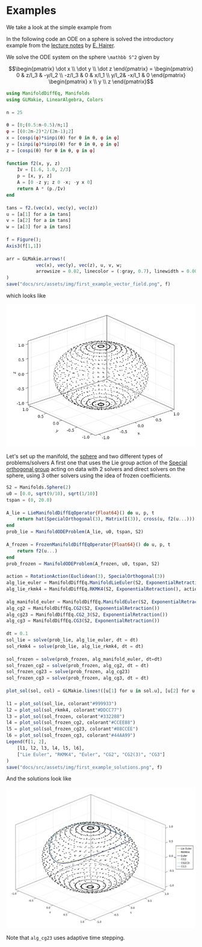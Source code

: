 # Examples

We take a look at the simple example from

In the following code an ODE on a sphere is solved the introductory example from the
[lecture notes](https://www.unige.ch/~hairer/poly-sde-mani.pdf) by [E. Hairer](http://www.unige.ch/~hairer/).

We solve the ODE system on the sphere ``\mathbb S^2`` given by

```math
\begin{pmatrix}
    \dot x \\
    \dot y \\
    \dot z
\end{pmatrix}
=
\begin{pmatrix}
    0 & z/I_3 & -y/I_2 \\
    -z/I_3 & 0 & x/I_1 \\
    y/I_2& -x/I_1 & 0
\end{pmatrix}
\begin{pmatrix}
    x \\
    y \\
    z
\end{pmatrix}
```

```julia
using ManifoldDiffEq, Manifolds
using GLMakie, LinearAlgebra, Colors

n = 25

θ = [0;(0.5:n-0.5)/n;1]
φ = [(0:2n-2)*2/(2n-1);2]
x = [cospi(φ)*sinpi(θ) for θ in θ, φ in φ]
y = [sinpi(φ)*sinpi(θ) for θ in θ, φ in φ]
z = [cospi(θ) for θ in θ, φ in φ]

function f2(x, y, z)
    Iv = [1.6, 1.0, 2/3]
    p = [x, y, z]
    A = [0 -z y; z 0 -x; -y x 0]
    return A * (p./Iv)
end

tans = f2.(vec(x), vec(y), vec(z))
u = [a[1] for a in tans]
v = [a[2] for a in tans]
w = [a[3] for a in tans]

f = Figure();
Axis3(f[1,1])

arr = GLMakie.arrows!(
           vec(x), vec(y), vec(z), u, v, w;
           arrowsize = 0.02, linecolor = (:gray, 0.7), linewidth = 0.0075, lengthscale = 0.1
)
save("docs/src/assets/img/first_example_vector_field.png", f)
```
which looks like

![The ODE illustrated as a tangent vector field](assets/img/first_example_vector_field.png)

Let's set up the manifold, the [sphere](https://juliamanifolds.github.io/Manifolds.jl/stable/manifolds/sphere.html) and two different types of problems/solvers
A first one that uses the Lie group action of the [Special orthogonal group](https://juliamanifolds.github.io/Manifolds.jl/stable/manifolds/group.html#Special-orthogonal-group)
acting on data with 2 solvers and direct solvers on the sphere, using 3 other solvers using the idea of frozen coefficients.

```julia
S2 = Manifolds.Sphere(2)
u0 = [0.0, sqrt(9/10), sqrt(1/10)]
tspan = (0, 20.0)

A_lie = LieManifoldDiffEqOperator{Float64}() do u, p, t
    return hat(SpecialOrthogonal(3), Matrix(I(3)), cross(u, f2(u...)))
end
prob_lie = ManifoldODEProblem(A_lie, u0, tspan, S2)

A_frozen = FrozenManifoldDiffEqOperator{Float64}() do u, p, t
    return f2(u...)
end
prob_frozen = ManifoldODEProblem(A_frozen, u0, tspan, S2)

action = RotationAction(Euclidean(3), SpecialOrthogonal(3))
alg_lie_euler = ManifoldDiffEq.ManifoldLieEuler(S2, ExponentialRetraction(), action)
alg_lie_rkmk4 = ManifoldDiffEq.RKMK4(S2, ExponentialRetraction(), action)

alg_manifold_euler = ManifoldDiffEq.ManifoldEuler(S2, ExponentialRetraction())
alg_cg2 = ManifoldDiffEq.CG2(S2, ExponentialRetraction())
alg_cg23 = ManifoldDiffEq.CG2_3(S2, ExponentialRetraction())
alg_cg3 = ManifoldDiffEq.CG3(S2, ExponentialRetraction())

dt = 0.1
sol_lie = solve(prob_lie, alg_lie_euler, dt = dt)
sol_rkmk4 = solve(prob_lie, alg_lie_rkmk4, dt = dt)

sol_frozen = solve(prob_frozen, alg_manifold_euler, dt=dt)
sol_frozen_cg2 = solve(prob_frozen, alg_cg2, dt = dt)
sol_frozen_cg23 = solve(prob_frozen, alg_cg23)
sol_frozen_cg3 = solve(prob_frozen, alg_cg3, dt = dt)

plot_sol(sol, col) = GLMakie.lines!([u[1] for u in sol.u], [u[2] for u in sol.u], [u[3] for u in sol.u]; linewidth = 2, color=col)

l1 = plot_sol(sol_lie, colorant"#999933")
l2 = plot_sol(sol_rkmk4, colorant"#DDCC77")
l3 = plot_sol(sol_frozen, colorant"#332288")
l4 = plot_sol(sol_frozen_cg2, colorant"#CCEE88")
l5 = plot_sol(sol_frozen_cg23, colorant"#88CCEE")
l6 = plot_sol(sol_frozen_cg3, colorant"#44AA99")
Legend(f[1, 2],
    [l1, l2, l3, l4, l5, l6],
    ["Lie Euler", "RKMK4", "Euler", "CG2", "CG2(3)", "CG3"]
)
save("docs/src/assets/img/first_example_solutions.png", f)
```

And the solutions look like

![The ODE solutions](assets/img/first_example_solutions.png)

Note that `alg_cg23` uses adaptive time stepping.
